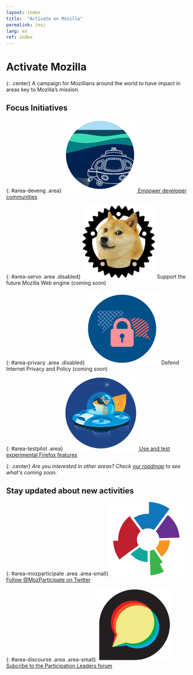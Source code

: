 ```yaml
---
layout: index
title:  "Activate en Mozilla"
permalink: /es/
lang: es
ref: index
---
```


# Activate Mozilla

{: .center}
A campaign for Mozillians around the world to have impact in areas key to Mozilla’s mission.

## Focus Initiatives

{: #area-deveng .area}
[![image](/asserts/img/development.png)
Empower developer communities](/developer-engagement/)

{: #area-servo .area .disabled}
![image](/asserts/img/servo.png)
Support the future Mozilla Web engine (coming soon)

{: #area-privacy .area .disabled}
![image](/asserts/img/privacy.png)
Defend Internet Privacy and Policy (coming soon)

{: #area-testpilot .area}
[![image](/asserts/img/test-pilot.png)
Use and test experimental Firefox features](/experiments/)

{: .center}
_Are you interested in other areas? Check [our roadmap](/roadmap) to see what's coming soon._

## Stay updated about new activities

{: #area-mozparticipate .area .area-small}
[![image](/asserts/img/participation.png)
Follow @MozParticipate on Twitter](https://twitter.com/intent/follow/?screen_name=MozParticipate)

{: #area-discourse .area .area-small}
[![image](/asserts/img/discourse.png)
Subcribe to the Participation Leaders forum](https://discourse.mozilla-community.org/c/participation-leaders)
